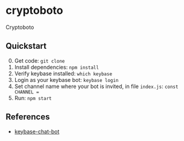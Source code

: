# cryptoboto
Cryptoboto

## Quickstart
0. Get code: `git clone`
1. Install dependencies: `npm install`
2. Verify keybase installed: `which keybase`
3. Login as your keybase bot: `keybase login`
4. Set channel name where your bot is invited, in file `index.js`: `const CHANNEL = `
5. Run: `npm start`

## References
* [keybase-chat-bot](https://github.com/keybase/keybase-chat-bot)
